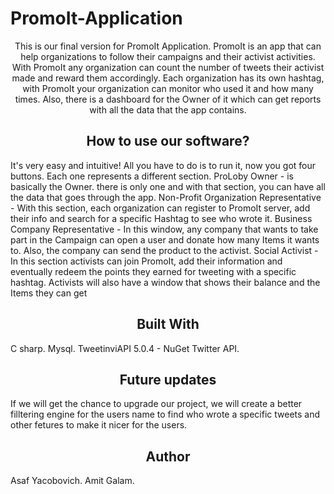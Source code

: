 # PromoIt-Application
<p align="center">This is our final version for PromoIt Application. PromoIt is an app that 
can help organizations to follow their campaigns and their activist activities.
With PromoIt any organization can count the number of tweets their activist made and reward them accordingly.
Each organization has its own hashtag, with PromoIt your organization can monitor who used it and how many times.
Also, there is a dashboard for the Owner of it which can get reports with all the data that the app contains.</p>
<h2 align="center">How to use our software?</h2>
It's very easy and intuitive!
All you have to do is to run it, now you got four buttons. 
Each one represents a different section. 
ProLoby Owner - is basically the Owner. there is only one and with that section, you can have all the data that goes through the app.
Non-Profit Organization Representative - With this section, each organization can register to PromoIt server, add their info and search for a specific Hashtag to see who wrote it.
Business Company Representative - In this window, any company that wants to take part in the Campaign can open a user and donate how many Items it wants to.
Also, the company can send the product to the activist.
Social Activist - In this section activists can join PromoIt, add their information and eventually redeem the points they earned for tweeting with a specific hashtag. 
Activists will also have a window that shows their balance and the Items they can get
<h2 align="center">Built With</h2>
C sharp. 
Mysql.
TweetinviAPI 5.0.4 - NuGet
Twitter API.
<h2 align="center">Future updates</h2>
If we will get the chance to upgrade our project, we will create a better filltering engine for the users name to find 
who wrote a specific tweets and other fetures to make it nicer for the users.
<h2 align="center">Author</h2>
Asaf Yacobovich.
Amit Galam.
